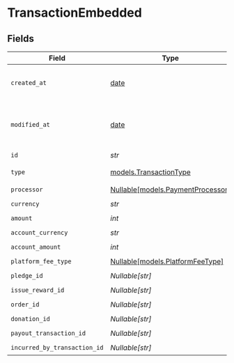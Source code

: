 # TransactionEmbedded


## Fields

| Field                                                                | Type                                                                 | Required                                                             | Description                                                          |
| -------------------------------------------------------------------- | -------------------------------------------------------------------- | -------------------------------------------------------------------- | -------------------------------------------------------------------- |
| `created_at`                                                         | [date](https://docs.python.org/3/library/datetime.html#date-objects) | :heavy_check_mark:                                                   | Creation timestamp of the object.                                    |
| `modified_at`                                                        | [date](https://docs.python.org/3/library/datetime.html#date-objects) | :heavy_check_mark:                                                   | Last modification timestamp of the object.                           |
| `id`                                                                 | *str*                                                                | :heavy_check_mark:                                                   | N/A                                                                  |
| `type`                                                               | [models.TransactionType](../models/transactiontype.md)               | :heavy_check_mark:                                                   | Type of transactions.                                                |
| `processor`                                                          | [Nullable[models.PaymentProcessor]](../models/paymentprocessor.md)   | :heavy_check_mark:                                                   | N/A                                                                  |
| `currency`                                                           | *str*                                                                | :heavy_check_mark:                                                   | N/A                                                                  |
| `amount`                                                             | *int*                                                                | :heavy_check_mark:                                                   | N/A                                                                  |
| `account_currency`                                                   | *str*                                                                | :heavy_check_mark:                                                   | N/A                                                                  |
| `account_amount`                                                     | *int*                                                                | :heavy_check_mark:                                                   | N/A                                                                  |
| `platform_fee_type`                                                  | [Nullable[models.PlatformFeeType]](../models/platformfeetype.md)     | :heavy_check_mark:                                                   | N/A                                                                  |
| `pledge_id`                                                          | *Nullable[str]*                                                      | :heavy_check_mark:                                                   | N/A                                                                  |
| `issue_reward_id`                                                    | *Nullable[str]*                                                      | :heavy_check_mark:                                                   | N/A                                                                  |
| `order_id`                                                           | *Nullable[str]*                                                      | :heavy_check_mark:                                                   | N/A                                                                  |
| `donation_id`                                                        | *Nullable[str]*                                                      | :heavy_check_mark:                                                   | N/A                                                                  |
| `payout_transaction_id`                                              | *Nullable[str]*                                                      | :heavy_check_mark:                                                   | N/A                                                                  |
| `incurred_by_transaction_id`                                         | *Nullable[str]*                                                      | :heavy_check_mark:                                                   | N/A                                                                  |